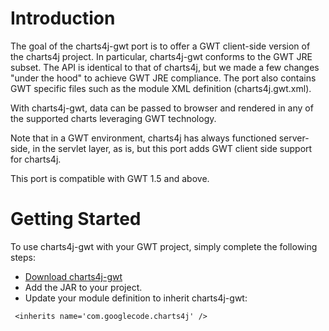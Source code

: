 # Introduction #

The goal of the charts4j-gwt port is to offer a GWT client-side version of the charts4j project. In particular, charts4j-gwt conforms to the GWT JRE subset. The API is identical to that of charts4j, but we made a few changes "under the hood" to achieve GWT JRE compliance. The port also contains GWT specific files such as the module XML definition (charts4j.gwt.xml).

With charts4j-gwt, data can be passed to browser and rendered in any of the supported charts leveraging GWT technology.

Note that in a GWT environment, charts4j has always functioned server-side, in the servlet layer, as is, but this port adds GWT client side support for charts4j.

This port is compatible with GWT 1.5 and above.

# Getting Started #

To use charts4j-gwt with your GWT project, simply complete the following steps:
  * [Download charts4j-gwt](http://code.google.com/p/charts4j/downloads/list)
  * Add the JAR to your project.
  * Update your module definition to inherit charts4j-gwt:

```
 <inherits name='com.googlecode.charts4j' />
```